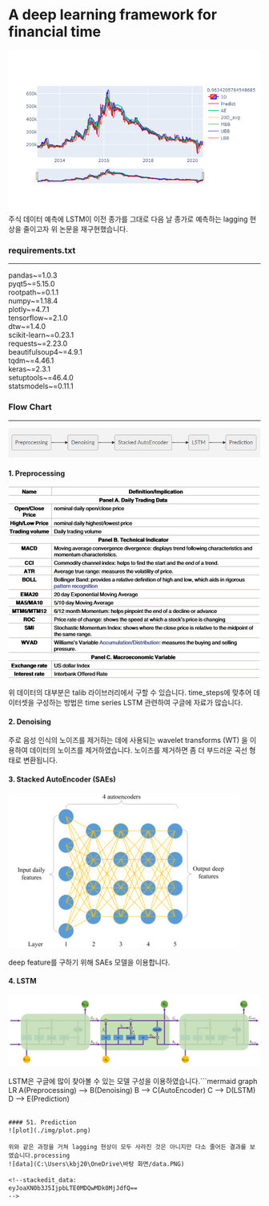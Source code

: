 ﻿# A deep learning framework for financial time

![plot](./img/plot.png)
주식 데이터 예측에 LSTM이 이전 종가를 그대로 다음 날 종가로 예측하는 lagging 현상을 줄이고자 위 논문을 재구현했습니다. 


### requirements.txt
-----
pandas~=1.0.3  
pyqt5~=5.15.0  
rootpath~=0.1.1  
numpy~=1.18.4  
plotly~=4.7.1  
tensorflow~=2.1.0  
dtw~=1.4.0  
scikit-learn~=0.23.1  
requests~=2.23.0  
beautifulsoup4~=4.9.1  
tqdm~=4.46.1  
keras~=2.3.1  
setuptools~=46.4.0  
statsmodels~=0.11.1


### Flow Chart
-----
![flow](./img/flow.PNG)

#### 1. Preprocessing
![data](./img/data.PNG)
 
 위 데이터의 대부분은 talib 라이브러리에서 구할 수 있습니다. time_steps에 맞추어 데이터셋을 구성하는 방법은 time series LSTM 관련하여 구글에 자료가 많습니다.

#### 2. Denoising
주로 음성 인식의 노이즈를 제거하는 데에 사용되는  wavelet transforms (WT) 을 이용하여 데이터의 노이즈를 제거하였습니다. 노이즈를 제거하면 좀 더 부드러운 곡선 형태로 변환됩니다.

#### 3. Stacked AutoEncoder (SAEs)
![sae](./img/sae.PNG)

deep feature를 구하기 위해 SAEs 모델을 이용합니다. 


#### 4. LSTM
![lstm](./img/lstm.PNG)

LSTM은 구글에 많이 찾아볼 수 있는 모델 구성을 이용하였습니다.```mermaid
graph LR
A(Preprocessing) --> B(Denoising)
B --> C(AutoEncoder)
C --> D(LSTM)
D --> E(Prediction)
```

#### 51. Prediction
![plot](./img/plot.png)

위와 같은 과정을 거쳐 lagging 현상이 모두 사라진 것은 아니지만 다소 줄어든 결과를 보였습니다.processing
![data](C:\Users\kbj20\OneDrive\바탕 화면/data.PNG)

<!--stackedit_data:
eyJoaXN0b3J5IjpbLTE0MDQwMDk0MjJdfQ==
-->
